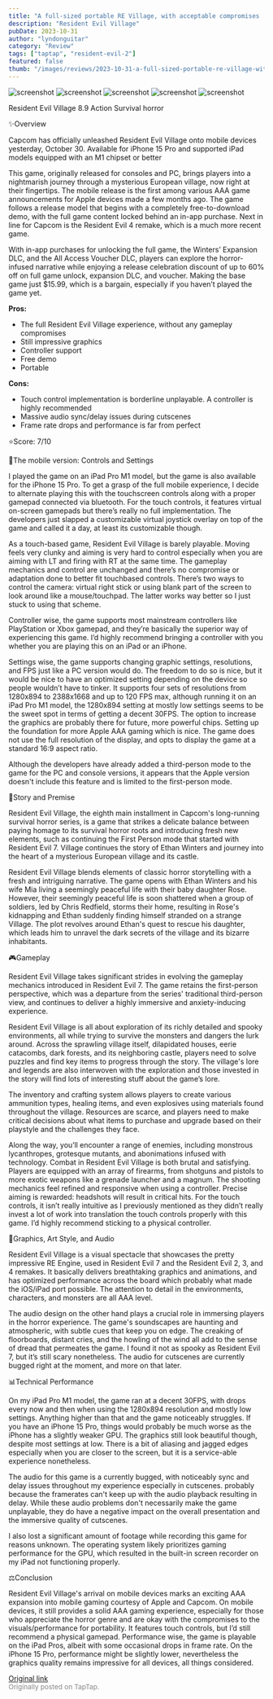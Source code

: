 ```yaml
---
title: "A full-sized portable RE Village, with acceptable compromises | Review - Resident Evil Village"
description: "Resident Evil Village"
pubDate: 2023-10-31
author: "lyndonguitar"
category: "Review"
tags: ["taptap", "resident-evil-2"]
featured: false
thumb: "/images/reviews/2023-10-31-a-full-sized-portable-re-village-with-acceptable-compromises--review---resident-evil-vill-0.avif"
---
```


<div class="gallery">
  <img src="/images/reviews/2023-10-31-a-full-sized-portable-re-village-with-acceptable-compromises--review---resident-evil-vill-0.avif" alt="screenshot" />
  <img src="/images/reviews/2023-10-31-a-full-sized-portable-re-village-with-acceptable-compromises--review---resident-evil-vill-1.avif" alt="screenshot" />
  <img src="/images/reviews/2023-10-31-a-full-sized-portable-re-village-with-acceptable-compromises--review---resident-evil-vill-2.avif" alt="screenshot" />
  <img src="/images/reviews/2023-10-31-a-full-sized-portable-re-village-with-acceptable-compromises--review---resident-evil-vill-3.avif" alt="screenshot" />
  <img src="/images/reviews/2023-10-31-a-full-sized-portable-re-village-with-acceptable-compromises--review---resident-evil-vill-4.avif" alt="screenshot" />
</div>

Resident Evil Village
8.9
Action
Survival horror

✨Overview

Capcom has officially unleashed Resident Evil Village onto mobile devices yesterday, October 30. Available for iPhone 15 Pro and supported iPad models equipped with an M1 chipset or better

This game, originally released for consoles and PC, brings players into a nightmarish journey through a mysterious European village, now right at their fingertips. The mobile release is the first among various AAA game announcements for Apple devices made a few months ago. The game follows a release model that begins with a completely free-to-download demo, with the full game content locked behind an in-app purchase. Next in line for Capcom is the Resident Evil 4 remake, which is a much more recent game.

With in-app purchases for unlocking the full game, the Winters’ Expansion DLC, and the All Access Voucher DLC, players can explore the horror-infused narrative while enjoying a release celebration discount of up to 60% off on full game unlock, expansion DLC, and voucher. Making the base game just $15.99, which is a bargain, especially if you haven’t played the game yet.


**Pros:**
- The full Resident Evil Village experience, without any gameplay compromises
- Still impressive graphics
- Controller support
- Free demo
- Portable



**Cons:**
- Touch control implementation is borderline unplayable. A controller is highly recommended
- Massive audio sync/delay issues during cutscenes
- Frame rate drops and performance is far from perfect


⭐️Score: 7/10

📱The mobile version: Controls and Settings

I played the game on an iPad Pro M1 model, but the game is also available for the iPhone 15 Pro. To get a grasp of the full mobile experience, I decide to alternate playing this with the touchscreen controls along with a proper gamepad connected via bluetooth. For the touch controls, it features virtual on-screen gamepads but there’s really no full implementation. The developers just slapped a customizable virtual joystick overlay on top of the game and called it a day, at least its customizable though.

As a touch-based game, Resident Evil Village is barely playable. Moving feels very clunky and aiming is very hard to control especially when you are aiming with LT and firing with RT at the same time. The gameplay mechanics and control are unchanged and there’s no compromise or adaptation done to better fit touchbased controls. There’s two ways to control the camera: virtual right stick or using blank part of the screen to look around like a mouse/touchpad. The latter works way better so I just stuck to using that scheme.

Controller wise, the game supports most mainstream controllers like PlayStation or Xbox gamepad, and they’re basically the superior way of experiencing this game. I’d highly recommend bringing a controller with you whether you are playing this on an iPad or an iPhone.

Settings wise, the game supports changing graphic settings, resolutions, and FPS just like a PC version would do. The freedom to do so is nice, but it would be nice to have an optimized setting depending on the device so people wouldn’t have to tinker. It supports four sets of resolutions from 1280x894 to 2388x1668 and up to 120 FPS max, although running it on an iPad Pro M1 model, the 1280x894 setting at mostly low settings seems to be the sweet spot in terms of getting a decent 30FPS. The option to increase the graphics are probably there for future, more powerful chips. Setting up the foundation for more Apple AAA gaming which is nice. The game does not use the full resolution of the display, and opts to display the game at a standard 16:9 aspect ratio.

Although the developers have already added a third-person mode to the game for the PC and console versions, it appears that the Apple version doesn't include this feature and is limited to the first-person mode.

📖Story and Premise

Resident Evil Village, the eighth main installment in Capcom's long-running survival horror series, is a game that strikes a delicate balance between paying homage to its survival horror roots and introducing fresh new elements, such as continuing the First Person mode that started with Resident Evil 7. Village continues the story of Ethan Winters and journey into the heart of a mysterious European village and its castle.

Resident Evil Village blends elements of classic horror storytelling with a fresh and intriguing narrative. The game opens with Ethan Winters and his wife Mia living a seemingly peaceful life with their baby daughter Rose. However, their seemingly peaceful life is soon shattered when a group of soldiers, led by Chris Redfield, storms their home, resulting in Rose's kidnapping and Ethan suddenly finding himself stranded on a strange Village. The plot revolves around Ethan's quest to rescue his daughter, which leads him to unravel the dark secrets of the village and its bizarre inhabitants.

🎮Gameplay

Resident Evil Village takes significant strides in evolving the gameplay mechanics introduced in Resident Evil 7. The game retains the first-person perspective, which was a departure from the series' traditional third-person view, and continues to deliver a highly immersive and anxiety-inducing experience.

Resident Evil Village is all about exploration of its richly detailed and spooky environments, all while trying to survive the monsters and dangers the lurk around. Across the sprawling village itself, dilapidated houses, eerie catacombs, dark forests, and its neighboring castle, players need to solve puzzles and find key items to progress through the story. The village's lore and legends are also interwoven with the exploration and those invested in the story will find lots of interesting stuff about the game’s lore.

The inventory and crafting system allows players to create various ammunition types, healing items, and even explosives using materials found throughout the village. Resources are scarce, and players need to make critical decisions about what items to purchase and upgrade based on their playstyle and the challenges they face.

Along the way, you’ll encounter a range of enemies, including monstrous lycanthropes, grotesque mutants, and abonimations infused with technology. Combat in Resident Evil Village is both brutal and satisfying. Players are equipped with an array of firearms, from shotguns and pistols to more exotic weapons like a grenade launcher and a magnum. The shooting mechanics feel refined and responsive when using a controller. Precise aiming is rewarded: headshots will result in critical hits. For the touch controls, it isn’t really intuitive as I previously mentioned as they didn’t really invest a lot of work into translation the touch controls properly with this game. I’d highly recommend sticking to a physical controller.

🎨Graphics, Art Style, and Audio

Resident Evil Village is a visual spectacle that showcases the pretty impressive RE Engine, used in Resident Evil 7 and the Resident Evil 2, 3, and 4 remakes. It basically delivers breathtaking graphics and animations, and has optimized performance across the board which probably what made the iOS/iPad port possible. The attention to detail in the environments, characters, and monsters are all AAA level.

The audio design on the other hand plays a crucial role in immersing players in the horror experience. The game's soundscapes are haunting and atmospheric, with subtle cues that keep you on edge. The creaking of floorboards, distant cries, and the howling of the wind all add to the sense of dread that permeates the game. I found it not as spooky as Resident Evil 7, but it’s still scary nonetheless. The audio for cutscenes are currently bugged right at the moment, and more on that later.

📊Technical Performance

On my iPad Pro M1 model, the game ran at a decent 30FPS, with drops every now and then when using the  1280x894 resolution and mostly low settings. Anything higher than that and the game noticeably struggles. If you have an iPhone 15 Pro, things would probably be much worse as the iPhone has a slightly weaker GPU. The graphics still look beautiful though, despite most settings at low. There is a bit of aliasing and jagged edges especially when you are closer to the screen, but it is a service-able experience nonetheless.

The audio for this game is a currently bugged, with noticeably sync and delay issues throughout my experience especially in cutscenes. probably because the framerates can't keep up with the audio playback resulting in delay. While these audio problems don't necessarily make the game unplayable, they do have a negative impact on the overall presentation and the immersive quality of cutscenes.

I also lost a significant amount of footage while recording this game for reasons unknown. The operating system likely prioritizes gaming performance for the GPU, which resulted in the built-in screen recorder on my iPad not functioning properly.

⚖️Conclusion

Resident Evil Village's arrival on mobile devices marks an exciting AAA expansion into mobile gaming courtesy of Apple and Capcom. On mobile devices, it still provides a solid AAA gaming experience, especially for those who appreciate the horror genre and are okay with the compromises to the visuals/performance for portability. It features touch controls, but I’d still recommend a physical gamepad. Performance wise, the game is playable on the iPad Pros, albeit with some occasional drops in frame rate. On the iPhone 15 Pro, performance might be slightly lower, nevertheless the graphics quality remains impressive for all devices, all things considered.

[Original link](https://www.taptap.io/post/6494692)<br><span style="font-size: 0.95em; color: #888;">Originally posted on TapTap.</span>
